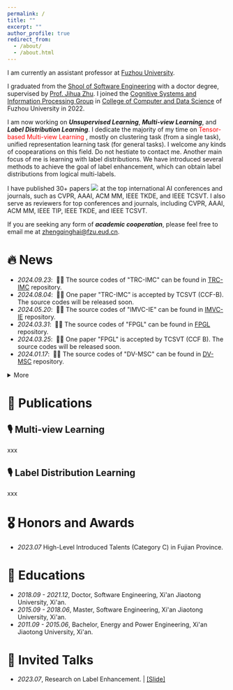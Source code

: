 ```yaml
---
permalink: /
title: ""
excerpt: ""
author_profile: true
redirect_from: 
  - /about/
  - /about.html
---
```


<span class='anchor' id='about-me'></span>

I am currently an assistant professor at [Fuzhou University](https://www.fzu.edu.cn/). 

I graduated from the [Shool of Software Engineering](https://se.xjtu.edu.cn/)  with a doctor degree, supervised by [Prof. Jihua Zhu]([https://english.nudt.edu.cn/](https://gr.xjtu.edu.cn/en/web/zhujh)). I joined the [Cognitive Systems and Information Processing Group](https://csip.fzu.edu.cn/) in [College of Computer and Data Science](https://ccds.fzu.edu.cn/) of Fuzhou University in 2022.

I am now working on ***Unsupervised Learning***, ***Multi-view Learning***, and ***Label Distribution Learning***. I dedicate the majority of my time on <font color="red">Tensor-based Multi-view Learning </font>, mostly on clustering task (from a single task), unified representation learning task (for general tasks). I welcome any kinds of coopearations on this field. Do not hestiate to contact me. Another main focus of me is learning with label distributions. We have introduced several methods to achieve the goal of label enhancement, which can obtain label distributions from logical multi-labels. 

I have published 30+ papers <a href='https://scholar.google.com/citations?user=GoV2wB0AAAAJ'><img src="https://img.shields.io/endpoint?url={{ url | url_encode }}&logo=Google%20Scholar&labelColor=f6f6f6&color=9cf&style=flat&label=citations"></a> at the top international AI conferences and journals, such as CVPR, AAAI, ACM MM, IEEE TKDE, and IEEE TCSVT. I also serve as reviewers for top conferences and journals, including CVPR, AAAI, ACM MM, IEEE TIP, IEEE TKDE, and IEEE TCSVT.

If you are seeking any form of ***academic cooperation***, please feel free to email me at [zhengqinghai@fzu.eud.cn](mailto:zhengqinghai@fzu.edu.cn). 

# 🔥 News
- *2024.09.23*: &nbsp;🎉🎉 The source codes of "TRC-IMC" can be found in [TRC-IMC](https://github.com/qinghai-zheng/TRC-IMC) repository.
- *2024.08.04*: &nbsp;🎉🎉 One paper "TRC-IMC" is accepted by TCSVT (CCF-B). The source codes will be released soon.
- *2024.05.20*: &nbsp;🎉🎉 The source codes of "IMVC-IE" can be found in [IMVC-IE](https://github.com/qinghai-zheng/IMVC-IE) repository.
- *2024.03.31*: &nbsp;🎉🎉 The source codes of "FPGL" can be found in [FPGL](https://github.com/qinghai-zheng/FPGL) repository.
- *2024.03.25*: &nbsp;🎉🎉 One paper "FPGL" is accepted by TCSVT (CCF B). The source codes will be released soon.
- *2024.01.17*: &nbsp;🎉🎉 The source codes of "DV-MSC" can be found in [DV-MSC](https://github.com/qinghai-zheng/DV-MSC) repository.

<details>
  <summary>More</summary>
  
  - *2023.12.17*: &nbsp;🎉🎉 100 citations is achieved by my first paper: "Feature concatenation multi-view subspace clustering".
  - *2023.12.04*: &nbsp;🎉🎉 One paper "IMVC-IE" is accepted by ICASSP 2024 (CCF B). Congratulations to Binqiang Huang, good work! The source codes will be released soon.
  - *2023.12.03*: &nbsp;🎉🎉 One paper "DV-MSC" was accepted by KBS. Congratulations to Shoujie Lan, good work! The source codes will be released soon.
  - *2023.03.08*: &nbsp;🎉🎉 One paper "LIB" was accepted by CVPR 2023 (CCF A). The source codes can be found in [LIBLE](https://github.com/qinghai-zheng/LIBLE) repository.
  - *2022.10.31*: &nbsp;🎉🎉 The source codes of "GUMRL" can be found in [GUMRL](https://github.com/qinghai-zheng/GUMRL) repository.
  - *2022.10.31*: &nbsp;🎉🎉 The source codes of "MSCVC" can be found in [MSCVC](https://github.com/qinghai-zheng/MSCVC) repository.
  - *2022.10.05*: &nbsp;🎉🎉 The source codes of "FESRL" can be found in [FESRL](https://github.com/qinghai-zheng/FESRL) repository.
  - *2022.09.18*: &nbsp;🎉🎉 The source codes of CMRL can be found in [CMRL](https://github.com/qinghai-zheng/CMRL) repository.
  - *2022.08.23*: &nbsp;🎉🎉 One paper "FESRL" is accepted by IEEE SPL (CCF C). The source codes will be released soon.
  - *2022.08.18*: &nbsp;🎉🎉 One paper "GUMRL" is accepted by IEEE TCSVT (CCF B). The source codes will be released soon.
  - *2022.08.12*: &nbsp;🎉🎉 One paper "CMRL" is accepted by Information Fusion (IF=17.564). The source codes will be released soon.
</details>

# 📝 Publications 
## 🎙 Multi-view Learning
xxx

## 🎙 Label Distribution Learning
xxx

# 🎖 Honors and Awards
- *2023.07* High-Level Introduced Talents (Category C) in Fujian Province. 

# 📖 Educations
- *2018.09 - 2021.12*,  Doctor, Software Engineering,  Xi'an Jiaotong University, Xi'an. 
- *2015.09 - 2018.06*,  Master, Software Engineering,  Xi'an Jiaotong University, Xi'an.
- *2011.09 - 2015.06*,  Bachelor, Energy and Power Engineering, Xi'an Jiaotong University, Xi'an. 

# 💬 Invited Talks
- *2023.07*, Research on Label Enhancement.  \| [\[Slide\]](../slides/20230702_LE.pdf)

<script type="text/javascript" src="//rf.revolvermaps.com/0/0/6.js?i=54e0ojatafc&amp;m=7&amp;c=e63100&amp;cr1=ffffff&amp;f=arial&amp;l=0&amp;bv=90&amp;lx=-420&amp;ly=420&amp;hi=20&amp;he=7&amp;hc=a8ddff&amp;rs=80" async="async"></script>
